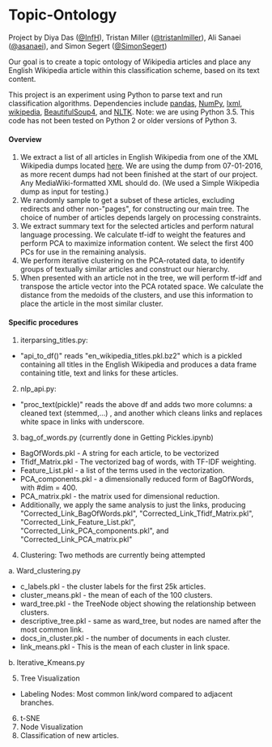 # Topic-Ontology

Project by Diya Das ([@InfH](https://github.com/InfH)), Tristan Miller ([@tristanlmiller](https://github.com/tristanlmiller/)), Ali Sanaei ([@asanaei](https://github.com/asanaei)), and Simon Segert ([@SimonSegert](https://github.com/simonsegert))

Our goal is to create a topic ontology of Wikipedia articles and place any English Wikipedia article within this classification scheme, based on its text content.

This project is an experiment using Python to parse text and run classification algorithms. Dependencies include [pandas](https://pypi.python.org/pypi/pandas), [NumPy](https://pypi.python.org/pypi/numpy), [lxml](https://pypi.python.org/pypi/lxml), [wikipedia](https://pypi.python.org/pypi/wikipedia/), [BeautifulSoup4](https://pypi.python.org/pypi/beautifulsoup4/4.5.0), and [NLTK](https://pypi.python.org/pypi/nltk/3.2.1). Note: we are using Python 3.5. This code has not been tested on Python 2 or older versions of Python 3.

#### Overview
1. We extract a list of all articles in English Wikipedia from one of the XML Wikipedia dumps located [here](https://dumps.wikimedia.org/enwiki/). We are using the dump from 07-01-2016, as more recent dumps had not been finished at the start of our project. Any MediaWiki-formatted XML should do. (We used a Simple Wikipedia dump as input for testing.)
2. We randomly sample to get a subset of these articles, excluding redirects and other non-"pages", for constructing our main tree. The choice of number of articles depends largely on processing constraints.
3. We extract summary text for the selected articles and perform natural language processing. We calculate tf-idf to weight the features and perform PCA to maximize information content. We select the first 400 PCs for use in the remaining analysis.  
4. We perform iterative clustering on the PCA-rotated data, to identify groups of textually similar articles and construct our hierarchy.
5. When presented with an article not in the tree, we will perform tf-idf and transpose the article vector into the PCA rotated space. We calculate the distance from the medoids of the clusters, and use this information to place the article in the most similar cluster.


#### Specific procedures
1. iterparsing_titles.py:
 - "api_to_df()" reads "en_wikipedia_titles.pkl.bz2" which is a pickled containing all titles in the English Wikipedia and produces a data frame containing title, text and links for these articles.

2. nlp_api.py:
 - "proc_text(pickle)" reads the above df and adds two more columns: a cleaned text (stemmed,...) , and another which cleans links and replaces white space in links with underscore.

3. bag_of_words.py (currently done in Getting Pickles.ipynb)
 - BagOfWords.pkl - A string for each article, to be vectorized
 - Tfidf_Matrix.pkl - The vectorized bag of words, with TF-IDF weighting.
 - Feature_List.pkl - a list of the terms used in the vectorization.
 - PCA_components.pkl - a dimensionally reduced form of BagOfWords, with #dim = 400.
 - PCA_matrix.pkl - the matrix used for dimensional reduction.
 - Additionally, we apply the same analysis to just the links, producing "Corrected_Link_BagOfWords.pkl", "Corrected_Link_Tfidf_Matrix.pkl", "Corrected_Link_Feature_List.pkl", "Corrected_Link_PCA_components.pkl", and "Corrected_Link_PCA_matrix.pkl"

4. Clustering: Two methods are currently being attempted

 a. Ward_clustering.py
 - c_labels.pkl - the cluster labels for the first 25k articles.
 - cluster_means.pkl - the mean of each of the 100 clusters.
 - ward_tree.pkl - the TreeNode object showing the relationship between clusters.
 - descriptive_tree.pkl - same as ward_tree, but nodes are named after the most common link.
 - docs_in_cluster.pkl - the number of documents in each cluster.
 - link_means.pkl - This is the mean of each cluster in link space.

 b. Iterative_Kmeans.py

5. Tree Visualization
 - Labeling Nodes: Most common link/word compared to adjacent branches.

6. t-SNE
7. Node Visualization
8. Classification of new articles.
